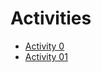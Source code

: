 # Activities

- [Activity 0](https://github.com/WhartonTSA/DivingIntoJava/blob/master/Activity00.md)
- [Activity 01](https://github.com/WhartonTSA/DivingIntoJava/blob/master/Activity01.md)
